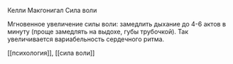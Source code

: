 Келли Макгонигал Сила воли

Мгновенное увеличение силы воли: замедлить дыхание до 4-6 актов в минуту (проще замедлять на выдохе, губы трубочкой). Так увеличивается вариабельность сердечного ритма.

[[психология]], [[сила воли]]